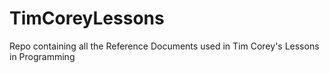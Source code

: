 # TimCoreyLessons
Repo containing all the Reference Documents used in Tim Corey's Lessons in Programming 
